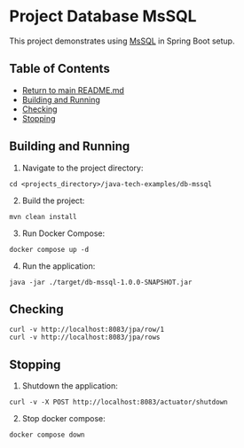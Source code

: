 # Project Database MsSQL

This project demonstrates using [MsSQL](https://db-engines.com/en/system/Microsoft+SQL+Server) in Spring Boot setup.

## Table of Contents

* [Return to main README.md](../README.md#project-java-tech-examples)
* [Building and Running](#building-and-running)
* [Checking](#checking)
* [Stopping](#stopping)

## Building and Running

1. Navigate to the project directory:

```
cd <projects_directory>/java-tech-examples/db-mssql
```

2. Build the project:

```
mvn clean install
```

3. Run Docker Compose:

```
docker compose up -d
```

4. Run the application:

```
java -jar ./target/db-mssql-1.0.0-SNAPSHOT.jar
```

## Checking

```
curl -v http://localhost:8083/jpa/row/1
curl -v http://localhost:8083/jpa/rows
```

## Stopping

1. Shutdown the application:

```
curl -v -X POST http://localhost:8083/actuator/shutdown
```

2. Stop docker compose:

```
docker compose down
```